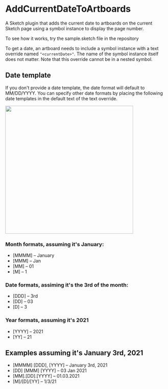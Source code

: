 # AddCurrentDateToArtboards

A Sketch plugin that adds the current date to artboards on the current Sketch page using a symbol instance to display the page number. 

To see how it works, try the sample.sketch file in the repository

To get a date, an artboard needs to include a symbol instance with a text override named `"<currentDate>"`. The name of the symbol instance itself does not matter. Note that this override cannot be in a nested symbol.

## Date template
If you don't provide a date template, the date format will default to MM/DD/YYYY. You can specify other date formats by placing the following date templates in the default text of the text override.

<img src="/readme_images/example.png" width="400">

### Month formats, assuming it's January:
* [MMMM] – January
* [MMM] – Jan
* [MM]  – 01
* [M] – 1

### Date formats, assiming it's the 3rd of the month:
* [DDD] – 3rd
* [DD] – 03
* [D] – 3

### Year formats, assuming it's 2021
* [YYYY] – 2021
* [YY] – 21

## Examples assuming it's January 3rd, 2021
* [MMMM] [DDD], [YYYY] – January 3rd, 2021
* [DD] [MMM] [YYYY] – 03 Jan 2021
* [MM].[DD].[YYYY] – 01.03.2021
* [M]/[D]/[YY] – 1/3/21
